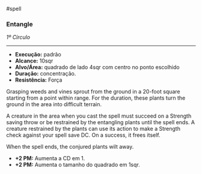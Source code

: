 #spell
### Entangle
*1º Círculo*
___
- **Execução:** padrão
- **Alcance:** 10sqr 
- **Alvo/Área:** quadrado de lado 4sqr com centro no ponto escolhido
- **Duração:** concentração.
- **Resistência:** Força

Grasping weeds and vines sprout from the ground in a 20-foot square starting from a point within range. For the duration, these plants turn the ground in the area
into difficult terrain.

A creature in the area when you cast the spell must succeed on a Strength saving throw or be restrained by the entangling plants until the spell ends. A creature restrained by the plants can use its action to make a Strength check against your spell save DC. On a success, it frees itself.

When the spell ends, the conjured plants wilt away.

- **+2 PM:** Aumenta a CD em 1.
- **+2 PM:** Aumenta o tamanho do quadrado em 1sqr.

